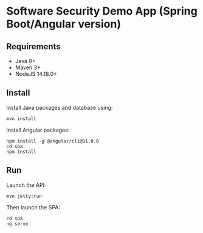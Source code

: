 # Software Security Demo App (Spring Boot/Angular version)

## Requirements

* Java 8+
* Maven 3+
* NodeJS 14.18.0+

## Install

Install Java packages and database using:

```shell
mvn install
```

Install Angular packages:

<!-- Test this -->

```shell
npm install -g @angular/cli@11.0.0
cd spa
npm install
```

## Run

Launch the API:

```shell
mvn jetty:run
```

Then launch the SPA:

```shell
cd spa
ng serve
```
